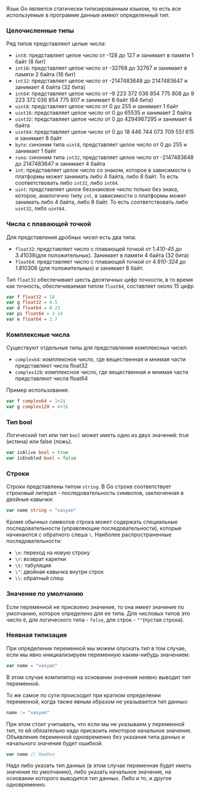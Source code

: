 Язык Go является статически типизированным языком, то есть все используемые в программе данные имеют определенный тип.

### Целочисленные типы

Ряд типов представляют целые числа:
- `int8`: представляет целое число от -128 до 127 и занимает в памяти 1 байт (8 бит)
- `int16`: представляет целое число от -32768 до 32767 и занимает в памяти 2 байта (16 бит)
- `int32`: представляет целое число от -2147483648 до 2147483647 и занимает 4 байта (32 бита)
- `int64`: представляет целое число от –9 223 372 036 854 775 808 до 9 223 372 036 854 775 807 и занимает 8 байт (64 бита)
- `uint8`: представляет целое число от 0 до 255 и занимает 1 байт
- `uint16`: представляет целое число от 0 до 65535 и занимает 2 байта
- `uint32`: представляет целое число от 0 до 4294967295 и занимает 4 байта
- `uint64`: представляет целое число от 0 до 18 446 744 073 709 551 615 и занимает 8 байт
- `byte`: синоним типа `uint8`, представляет целое число от 0 до 255 и занимает 1 байт
- `rune`: синоним типа `int32`, представляет целое число от -2147483648 до 2147483647 и занимает 4 байта
- `int`: представляет целое число со знаком, которое в зависимости о платформы может занимать либо 4 байта, либо 8 байт. То есть соответствовать либо `int32`, либо `int64`.
- `uint`: представляет целое беззнаковое число только без знака, которое, аналогично типу `int`, в зависимости о платформы может занимать либо 4 байта, либо 8 байт. То есть соответствовать либо `uint32`, либо `uint64`.

### Числа с плавающей точкой

Для представления дробных чисел есть два типа:
- `float32`: представляет число с плавающей точкой от 1.4*10-45 до 3.4*1038(для положительных). Занимает в памяти 4 байта (32 бита)
- `float64`: представляет число с плавающей точкой от 4.9*10-324 до 1.8*10308 (для положительных) и занимает 8 байт.

Тип `float32` обеспечивает шесть десятичных цифр точности, в то время как точность, обеспечиваемая типом `float64`, составляет около 15 цифр

``` GO
var f float32 = 18
var g float32 = 4.5
var d float64 = 0.23
var pi float64 = 3.14
var e float64 = 2.7
```

### Комплексные числа

Существуют отдельные типы для представления комплексных чисел:
- `complex64`: комплексное число, где вещественная и мнимая части представляют числа float32
- `complex128`: комплексное число, где вещественная и мнимая части представляют числа float64

Пример использования:
``` GO
var f complex64 = 1+2i
var g complex128 = 4+3i
```

### Тип bool

Логический тип или тип `bool` может иметь одно из двух значений: true (истина) или false (ложь).

``` GO
var isAlive bool = true
var isEnabled bool = false
```

### Строки

Строки представлены типом `string`. В Go строке соответствует строковый литерал - последовательность символов, заключенная в двойные кавычки:

``` GO
var name string = "vasyan"
```

Кроме обычных символов строка может содержать специальные последовательности (управляющие последовательности), которые начинаются с обратного слеша `\`. Наиболее распространенные последовательности:
- `\n`: переход на новую строку
- `\r`: возврат каретки
- `\t:` табуляция
- `\"`: двойная кавычка внутри строк
- `\\`: обратный слеш

### Значение по умолчанию

Если переменной не присвоено значение, то она имеет значение по умолчанию, которое определено для ее типа. Для числовых типов это число `0`, для логического типа - `false`, для строк - `""`(пустая строка).


### Неявная типизация

При определении переменной мы можем опускать тип в том случае, если мы явно инициализируем переменную каким-нибудь значением:

``` GO
var name = "vasyan"
```

В этом случае компилятор на основании значения неявно выводит тип переменной.

То же самое по сути происходит при кратком определении переменной, когда также явным образом не указывается тип данных:

``` GO
name := "vasyan"
```

При этом стоит учитывать, что если мы не указываем у переменной тип, то ей обязательно надо присвоить некоторое начальное значение. Объявление переменной одновременно без указания типа данных и начального значения будет ошибкой.

``` GO
var name // Ошибка
```

Надо либо указать тип данных (в этом случае переменная будет иметь значение по умолчанию), либо указать начальное значение, на основании которого выводится тип данных. Либо и то, и другое одновременно.